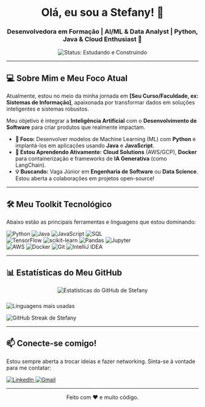 <h1 align="center">Olá, eu sou a Stefany! 👋</h1>
<h3 align="center">Desenvolvedora em Formação | AI/ML & Data Analyst | Python, Java & Cloud Enthusiast 🚀</h3>

<p align="center">
  <img src="https://img.shields.io/badge/Status-Estudando%20e%20Construindo-blueviolet?style=for-the-badge&logo=github" alt="Status: Estudando e Construindo"/>
</p>

---

## 💻 Sobre Mim e Meu Foco Atual

Atualmente, estou no meio da minha jornada em **[Seu Curso/Faculdade, ex: Sistemas de Informação]**, apaixonada por transformar dados em soluções inteligentes e sistemas robustos.

Meu objetivo é integrar a **Inteligência Artificial** com o **Desenvolvimento de Software** para criar produtos que realmente impactam.

- **🔭 Foco:** Desenvolver modelos de Machine Learning (ML) com **Python** e implantá-los em aplicações usando **Java** e **JavaScript**.
- **🌱 Estou Aprendendo Ativamente:** **Cloud Solutions** (AWS/GCP), **Docker** para containerização e frameworks de **IA Generativa** (como LangChain).
- **💡 Buscando:** Vaga Júnior em **Engenharia de Software** ou **Data Science**. Estou aberta a colaborações em projetos open-source!

---

## 🛠️ Meu Toolkit Tecnológico

Abaixo estão as principais ferramentas e linguagens que estou dominando:

<p align="left">
  <img src="https://img.shields.io/badge/Python-3670A0?style=for-the-badge&logo=python&logoColor=ffdd54" alt="Python"/>
  <img src="https://img.shields.io/badge/Java-007396?style=for-the-badge&logo=java&logoColor=white" alt="Java"/>
  <img src="https://img.shields.io/badge/JavaScript-F7DF1E?style=for-the-badge&logo=javascript&logoColor=black" alt="JavaScript"/>
  <img src="https://img.shields.io/badge/SQL-4479A1?style=for-the-badge&logo=sqlite&logoColor=white" alt="SQL"/>
  
  <br>

  <img src="https://img.shields.io/badge/TensorFlow-FF6F00?style=for-the-badge&logo=tensorflow&logoColor=white" alt="TensorFlow"/>
  <img src="https://img.shields.io/badge/scikit--learn-F7931E?style=for-the-badge&logo=scikit-learn&logoColor=white" alt="scikit-learn"/>
  <img src="https://img.shields.io/badge/Pandas-150458?style=for-the-badge&logo=pandas&logoColor=white" alt="Pandas"/>
  <img src="https://img.shields.io/badge/Jupyter-F37626?style=for-the-badge&logo=jupyter&logoColor=white" alt="Jupyter"/>
  
  <br>

  <img src="https://img.shields.io/badge/AWS-232F3E?style=for-the-badge&logo=amazon-aws&logoColor=white" alt="AWS"/>
  <img src="https://img.shields.io/badge/Docker-2496ED?style=for-the-badge&logo=docker&logoColor=white" alt="Docker"/>
  <img src="https://img.shields.io/badge/Git-F05032?style=for-the-badge&logo=git&logoColor=white" alt="Git"/>
  <img src="https://img.shields.io/badge/IntelliJ%20IDEA-000000.svg?style=for-the-badge&logo=intellij-idea&logoColor=white" alt="IntelliJ IDEA"/>
</p>

---

## 📊 Estatísticas do Meu GitHub

<p align="center">
  <img 
    src="https://github-readme-stats.vercel.app/api?username=StefanyZaia&show_icons=true&theme=default&include_all_commits=true&count_private=true" 
    alt="Estatísticas do GitHub de Stefany"
    style="margin-bottom: 10px;"
  />

  <img 
    src="https://github-readme-stats.vercel.app/api/top-langs/?username=StefanyZaia&layout=compact&theme=default&langs_count=6"
    alt="Linguagens mais usadas"
  />

  <img 
    src="https://github-readme-streak-stats.vercel.app/?user=StefanyZaia&theme=default"
    alt="GitHub Streak de Stefany"
  />
</p>

---

## 📫 Conecte-se comigo!

Estou sempre aberta a trocar ideias e fazer networking. Sinta-se à vontade para me contatar:

<p align="left">
  <a href="www.linkedin.com/in/stefanyzaia" target="_blank">
    <img src="https://img.shields.io/badge/LinkedIn-0077B5?style=for-the-badge&logo=linkedin&logoColor=white" alt="LinkedIn"/>
  </a>
  <a href="mailto:stefanyfabiane@gmail.com">
    <img src="https://img.shields.io/badge/Gmail-D14836?style=for-the-badge&logo=gmail&logoColor=white" alt="Gmail"/>
  </a>
</p>

---
<p align="center">
  Feito com ❤️ e muito código.
</p>
